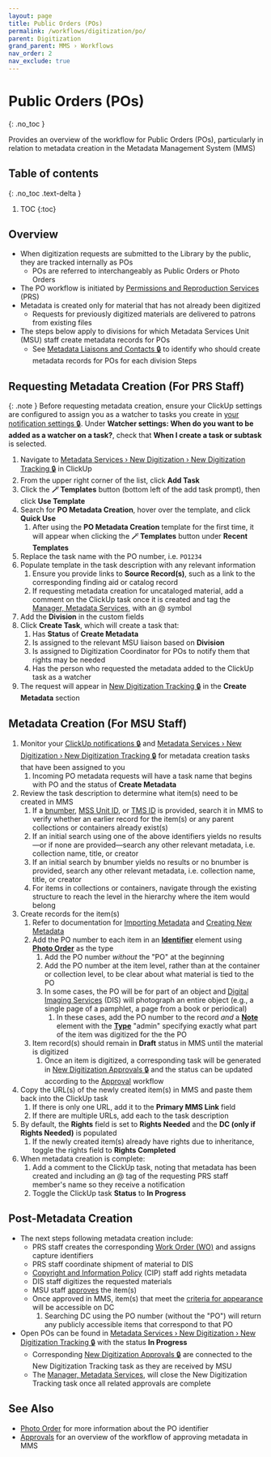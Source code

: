 ```yaml
---
layout: page
title: Public Orders (POs)
permalink: /workflows/digitization/po/
parent: Digitization
grand_parent: MMS › Workflows
nav_order: 2
nav_exclude: true
---
```


# Public Orders (POs)
{: .no_toc }

Provides an overview of the workflow for Public Orders (POs), particularly in relation to metadata creation in the Metadata Management System (MMS)

## Table of contents
{: .no_toc .text-delta }

1. TOC
{:toc}

## Overview
- When digitization requests are submitted to the Library by the public, they are tracked internally as POs
    - POs are referred to interchangeably as Public Orders or Photo Orders
- The PO workflow is initiated by [Permissions and Reproduction Services](/metadata-documentation/resources/glossary/#permissions-reproduction-services) (PRS)
- Metadata is created only for material that has not already been digitized
    - Requests for previously digitized materials are delivered to patrons from existing files
- The steps below apply to divisions for which Metadata Services Unit (MSU) staff create metadata records for POs
    - See [Metadata Liaisons and Contacts 🔒](https://docs.google.com/spreadsheets/d/1P-YDJigon640fTCLP4Ig4-zmzqrX88v5M24ShuxFNVY/edit#gid=0&range=F2:F37) to identify who should create metadata records for POs for each division
Steps

## Requesting Metadata Creation (For PRS Staff)

{: .note }
Before requesting metadata creation, ensure your ClickUp settings are configured to assign you as a watcher to tasks you create in [your notification settings 🔒](https://app.clickup.com/2305128/settings/notifications). Under **Watcher settings: When do you want to be added as a watcher on a task?**, check that **When I create a task or subtask** is selected.

1. Navigate to [Metadata Services › New Digitization › New Digitization Tracking 🔒](https://app.clickup.com/2305128/v/l/6-164664866-1?pr=18903295) in ClickUp
1. From the upper right corner of the list, click **Add Task**
1. Click the **🪄 Templates** button (bottom left of the add task prompt), then click **Use Template**
1. Search for **PO Metadata Creation**, hover over the template, and click **Quick Use**
    1. After using the **PO Metadata Creation** template for the first time, it will appear when clicking the **🪄 Templates** button under **Recent Templates**
1. Replace the task name with the PO number, i.e. `PO1234`
1. Populate template in the task description with any relevant information
    1. Ensure you provide links to **Source Record(s)**, such as a link to the corresponding finding aid or catalog record
    1. If requesting metadata creation for uncataloged material, add a comment on the ClickUp task once it is created and tag the [Manager, Metadata Services](/metadata-documentation/contact/), with an @ symbol
1. Add the **Division** in the custom fields
1. Click **Create Task**, which will create a task that:
    1. Has **Status** of **Create Metadata**
    1. Is assigned to the relevant MSU liaison based on **Division**
    1. Is assigned to Digitization Coordinator for POs to notify them that rights may be needed
    1. Has the person who requested the metadata added to the ClickUp task as a watcher
1. The request will appear in [New Digitization Tracking 🔒](https://app.clickup.com/2305128/v/l/6-164664866-1?pr=18903295) in the **Create Metadata** section

## Metadata Creation (For MSU Staff)
1. Monitor your [ClickUp notifications 🔒](https://app.clickup.com/2305128/notifications) and [Metadata Services › New Digitization › New Digitization Tracking 🔒](https://app.clickup.com/2305128/v/l/6-164664866-1) for metadata creation tasks that have been assigned to you
    1. Incoming PO metadata requests will have a task name that begins with PO and the status of **Create Metadata**
1. Review the task description to determine what item(s) need to be created in MMS
    1. If a [bnumber](/metadata-documentation/metadata/element/identifier/bnumber/), [MSS Unit ID](/metadata-documentation/metadata/element/identifier/mss-unit/), or [TMS ID](/metadata-documentation/metadata/element/identifier/tms/#tms-id) is provided, search it in MMS to verify whether an earlier record for the item(s) or any parent collections or containers already exist(s)
    1. If an initial search using one of the above identifiers yields no results—or if none are provided—search any other relevant metadata, i.e. collection name, title, or creator
    1. If an initial search by bnumber yields no results or no bnumber is provided, search any other relevant metadata, i.e. collection name, title, or creator
    1. For items in collections or containers, navigate through the existing structure to reach the level in the hierarchy where the item would belong
1. Create records for the item(s)
    1. Refer to documentation for [Importing Metadata](/metadata-documentation/workflows/importing/) and [Creating New Metadata](/metadata-documentation/workflows/creating/)
    1. Add the PO number to each item in an [**Identifier**](/metadata-documentation/metadata/element/identifier/po/) element using [**Photo Order**](/metadata-documentation/metadata/element/identifier/po/) as the type
        1. Add the PO number _without_ the "PO" at the beginning
        1. Add the PO number at the item level, rather than at the container or collection level, to be clear about what material is tied to the PO
        1. In some cases, the PO will be for part of an object and [Digital Imaging Services](/metadata-documentation/resources/glossary/#digital-imaging-services) (DIS) will photograph an entire object (e.g., a single page of a pamphlet, a page from a book or periodical)
            1. In these cases, add the PO number to the record _and_ a [**Note**](/metadata-documentation/metadata/element/note/) element with the [**Type**](/metadata-documentation/metadata/element/note/#type) "admin" specifying exactly what part of the item was digitized for the the PO
    1. Item record(s) should remain in **Draft** status in MMS until the material is digitized
        1. Once an item is digitized, a corresponding task will be generated in [New Digitization Approvals 🔒](https://app.clickup.com/2305128/v/l/6-180919377-1) and the status can be updated according to the [Approval](/metadata-documentation/workflows/approvals/) workflow
1. Copy the URL(s) of the newly created item(s) in MMS and paste them back into the ClickUp task
    1. If there is only one URL, add it to the **Primary MMS Link** field
    1. If there are multiple URLs, add each to the task description
1. By default, the **Rights** field is set to **Rights Needed** and the **DC (only if Rights Needed)** is populated
    1. If the newly created item(s) already have rights due to inheritance, toggle the rights field to **Rights Completed**
1. When metadata creation is complete:
    1. Add a comment to the ClickUp task, noting that metadata has been created and including an @ tag of the requesting PRS staff member's name so they receive a notification
    1. Toggle the ClickUp task **Status** to **In Progress**

## Post-Metadata Creation
- The next steps following metadata creation include:
    - PRS staff creates the corresponding [Work Order (WO)](/metadata-documentation/workflows/digitization/wos/) and assigns capture identifiers
    - PRS staff coordinate shipment of material to DIS
    - [Copyright and Information Policy](/metadata-documentation/resources/glossary/#copyright-information-policy) (CIP) staff add rights metadata
    - DIS staff digitizes the requested materials
    - MSU staff [approves](/metadata-documentation/workflows/approvals/) the item(s)
    - Once approved in MMS, item(s) that meet the [criteria for appearance](/metadata-documentation/dc/criteria/) will be accessible on DC
        1. Searching DC using the PO number (without the "PO") will return any publicly accessible items that correspond to that PO
- Open POs can be found in [Metadata Services › New Digitization › New Digitization Tracking 🔒](https://app.clickup.com/2305128/v/l/6-164664866-1) with the status **In Progress**
    - Corresponding [New Digitization Approvals 🔒](https://app.clickup.com/2305128/v/l/6-180919377-1) are connected to the New Digitization Tracking task as they are received by MSU
    - The [Manager, Metadata Services](/metadata-documentation/contact/), will close the New Digitization Tracking task once all related approvals are complete

## See Also
- [Photo Order](/metadata-documentation/metadata/element/identifier/po/) for more information about the PO identifier
- [Approvals](/metadata-documentation/workflows/approvals/) for an overview of the workflow of approving metadata in MMS
